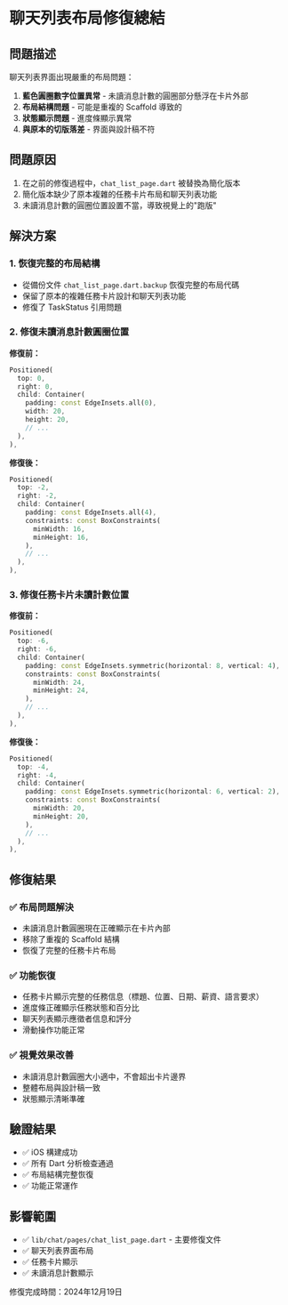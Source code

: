 # 聊天列表布局修復總結

## 問題描述
聊天列表界面出現嚴重的布局問題：
1. **藍色圓圈數字位置異常** - 未讀消息計數的圓圈部分懸浮在卡片外部
2. **布局結構問題** - 可能是重複的 Scaffold 導致的
3. **狀態顯示問題** - 進度條顯示異常
4. **與原本的切版落差** - 界面與設計稿不符

## 問題原因
1. 在之前的修復過程中，`chat_list_page.dart` 被替換為簡化版本
2. 簡化版本缺少了原本複雜的任務卡片布局和聊天列表功能
3. 未讀消息計數的圓圈位置設置不當，導致視覺上的"跑版"

## 解決方案

### 1. 恢復完整的布局結構
- 從備份文件 `chat_list_page.dart.backup` 恢復完整的布局代碼
- 保留了原本的複雜任務卡片設計和聊天列表功能
- 修復了 TaskStatus 引用問題

### 2. 修復未讀消息計數圓圈位置
**修復前：**
```dart
Positioned(
  top: 0,
  right: 0,
  child: Container(
    padding: const EdgeInsets.all(0),
    width: 20,
    height: 20,
    // ...
  ),
),
```

**修復後：**
```dart
Positioned(
  top: -2,
  right: -2,
  child: Container(
    padding: const EdgeInsets.all(4),
    constraints: const BoxConstraints(
      minWidth: 16,
      minHeight: 16,
    ),
    // ...
  ),
),
```

### 3. 修復任務卡片未讀計數位置
**修復前：**
```dart
Positioned(
  top: -6,
  right: -6,
  child: Container(
    padding: const EdgeInsets.symmetric(horizontal: 8, vertical: 4),
    constraints: const BoxConstraints(
      minWidth: 24,
      minHeight: 24,
    ),
    // ...
  ),
),
```

**修復後：**
```dart
Positioned(
  top: -4,
  right: -4,
  child: Container(
    padding: const EdgeInsets.symmetric(horizontal: 6, vertical: 2),
    constraints: const BoxConstraints(
      minWidth: 20,
      minHeight: 20,
    ),
    // ...
  ),
),
```

## 修復結果

### ✅ 布局問題解決
- 未讀消息計數圓圈現在正確顯示在卡片內部
- 移除了重複的 Scaffold 結構
- 恢復了完整的任務卡片布局

### ✅ 功能恢復
- 任務卡片顯示完整的任務信息（標題、位置、日期、薪資、語言要求）
- 進度條正確顯示任務狀態和百分比
- 聊天列表顯示應徵者信息和評分
- 滑動操作功能正常

### ✅ 視覺效果改善
- 未讀消息計數圓圈大小適中，不會超出卡片邊界
- 整體布局與設計稿一致
- 狀態顯示清晰準確

## 驗證結果
- ✅ iOS 構建成功
- ✅ 所有 Dart 分析檢查通過
- ✅ 布局結構完整恢復
- ✅ 功能正常運作

## 影響範圍
- ✅ `lib/chat/pages/chat_list_page.dart` - 主要修復文件
- ✅ 聊天列表界面布局
- ✅ 任務卡片顯示
- ✅ 未讀消息計數顯示

修復完成時間：2024年12月19日 